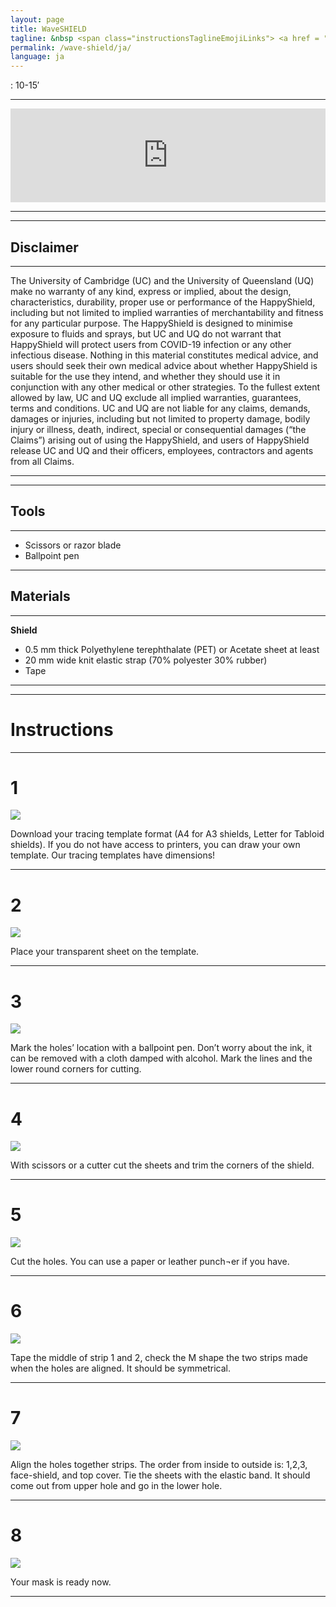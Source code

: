 ```yaml
---
layout: page
title: WaveSHIELD
tagline: &nbsp <span class="instructionsTaglineEmojiLinks"> <a href = "https://github.com/HappyShield/HappyShield/tree/master/Templates/Waveshield" ><i class="em em-triangular_ruler" aria-role="presentation" aria-label="TRIANGULAR RULER"></i></a></span>
permalink: /wave-shield/ja/
language: ja
---
```


<i class="em em-timer_clock" aria-role="presentation" aria-label=""></i>: 10-15′

---


<script src="https://snapwidget.com/js/snapwidget.js"></script>
<iframe src="https://snapwidget.com/embed/812110" class="snapwidget-widget" allowtransparency="true" frameborder="0" scrolling="no" style="border:none; overflow:hidden;  width:100%; "></iframe>

---

---

## Disclaimer

---

The University of Cambridge (UC) and the University of Queensland (UQ) make no warranty of any kind, express or implied, about the design, characteristics, durability, proper use or performance of the HappyShield, including but not limited to implied warranties of merchantability and fitness for any particular purpose. The HappyShield is designed to minimise exposure to fluids and sprays, but UC and UQ do not warrant that HappyShield will protect users from COVID-19 infection or any other infectious disease. Nothing in this material constitutes medical advice, and users should seek their own medical advice about whether HappyShield is suitable for the use they intend, and whether they should use it in conjunction with any other medical or other strategies. To the fullest extent allowed by law, UC and UQ exclude all implied warranties, guarantees, terms and conditions. UC and UQ are not liable for any claims, demands, damages or injuries, including but not limited to property damage, bodily injury or illness, death, indirect, special or consequential damages (“the Claims”) arising out of using the HappyShield, and users of HappyShield release UC and UQ and their officers, employees, contractors and agents from all Claims.

---

--- 

## Tools

---

* Scissors or razor blade
* Ballpoint pen

---

## Materials

---

**Shield**

* 0.5 mm thick Polyethylene terephthalate (PET) or Acetate sheet at least 
* 20 mm wide knit elastic strap (70% polyester 30% rubber)
* Tape

---

---

# Instructions

---

# 1 

![](./Assets/Output/Steps/01.jpg)

Download your tracing template format (A4 for A3 shields, Letter for Tabloid shields). If you do not have access to printers, you can draw your own template. Our tracing templates have dimensions!

---

# 2

![](./Assets/Output/Steps/02.jpg)

Place your transparent sheet on the template. 

---

# 3

![](./Assets/Output/Steps/03.jpg)

Mark the holes’ location with a ballpoint pen. Don’t worry about the ink, it can be removed with a cloth damped with alcohol. Mark the lines and the lower round corners for cutting. 

---

# 4

![](./Assets/Output/Steps/04.jpg)

With scissors or a cutter cut the sheets and trim the corners of the shield.

---


# 5

![](./Assets/Output/Steps/05.jpg)

Cut the holes. You can use a paper or leather punch¬er if you have.

---

# 6

![](./Assets/Output/Steps/06.jpg)

Tape the middle of strip 1 and 2, check the M shape the two strips made when the holes are aligned. It should be symmetrical.

---

# 7

![](./Assets/Output/Steps/07.jpg)

Align the holes together strips. The order from inside to outside is: 1,2,3, face-shield, and top cover. Tie the sheets with the elastic band. It should come out from upper hole and go in the lower hole.

---

# 8

![](./Assets/Output/Steps/08.jpg)

Your mask is ready now.

---


